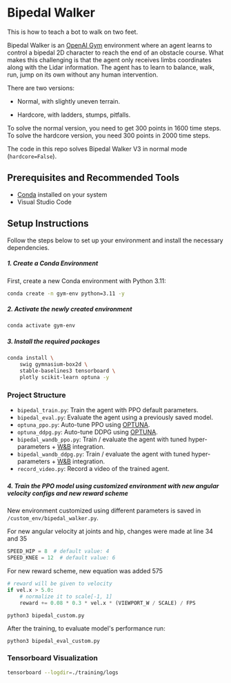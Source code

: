 # Bipedal Walker

This is how to teach a bot to walk on two feet.

Bipedal Walker is an [OpenAI Gym](https://gymnasium.farama.org/environments/box2d/bipedal_walker/) environment where an agent learns to control a bipedal 2D character to reach the end of an obstacle course. What makes this challenging is that the agent only receives limbs coordinates along with the Lidar information. The agent has to learn to balance, walk, run, jump on its own without any human intervention.

There are two versions:

- Normal, with slightly uneven terrain.

- Hardcore, with ladders, stumps, pitfalls.

To solve the normal version, you need to get 300 points in 1600 time steps. To solve the hardcore version, you need 300 points in 2000 time steps.

The code in this repo solves Bipedal Walker V3 in normal mode (`hardcore=False`).

## Prerequisites and Recommended Tools

- [Conda](https://conda.io/projects/conda/en/latest/user-guide/install/index.html) installed on your system
- Visual Studio Code

## Setup Instructions

Follow the steps below to set up your environment and install the necessary dependencies.

##### 1. Create a Conda Environment

First, create a new Conda environment with Python 3.11:

```sh
conda create -n gym-env python=3.11 -y
```

##### 2.  Activate the newly created environment
```sh
conda activate gym-env
```

##### 3.  Install the required packages
```sh
conda install \
    swig gymnasium-box2d \
    stable-baselines3 tensorboard \
    plotly scikit-learn optuna -y
```

### Project Structure
- `bipedal_train.py`: Train the agent with PPO default parameters.
- `bipedal_eval.py`: Evaluate the agent using a previously saved model.
- `optuna_ppo.py`: Auto-tune PPO using [OPTUNA](https://optuna.org/).
- `optuna_ddpg.py`: Auto-tune DDPG using [OPTUNA](https://optuna.org/).
- `bipedal_wandb_ppo.py`: Train / evaluate the agent with tuned hyper-parameters + [W&B](https://wandb.ai/) integration.
- `bipedal_wandb_ddpg.py`: Train / evaluate the agent with tuned hyper-parameters + [W&B](https://wandb.ai/) integration.
- `record_video.py`: Record a video of the trained agent.

###

##### 4. Train the PPO model using customized environment with new angular velocity configs and new reward scheme
New environment customized using different parameters is saved in ```/custom_env/bipedal_walker.py```.

For new angular velocity at joints and hip, changes were made at line 34 and 35 
```python
SPEED_HIP = 8  # default value: 4
SPEED_KNEE = 12  # default value: 6
```

For new reward scheme, new equation was added 575
```python
# reward will be given to velocity
if vel.x > 5.0:
    # normalize it to scale[-1, 1]
    reward += 0.08 * 0.3 * vel.x * (VIEWPORT_W / SCALE) / FPS  
```
```
python3 bipedal_custom.py
```
After the training, to evaluate model's performance run:
```
python3 bipedal_eval_custom.py
```


### Tensorboard Visualization

```sh
tensorboard --logdir=./training/logs
```